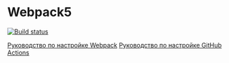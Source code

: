 # Webpack5

[![Build status](https://ci.appveyor.com/api/github/webhook?id=mudr6pa7wmji84dx)](https://ci.appveyor.com/project/Jekarobot/dom)


[Руководство по настройке Webpack](https://webpack.js.org/guides/)
[Руководство по настройке GitHub Actions](https://docs.github.com/en/actions/quickstart)
